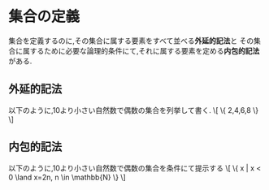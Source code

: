 # 集合の定義
集合を定義するのに,その集合に属する要素をすべて並べる**外延的記法**と
その集合に属するために必要な論理的条件にて,それに属する要素を定める**内包的記法**がある.
## 外延的記法
以下のように,10より小さい自然数で偶数の集合を列挙して書く.
\\[
\\{ 2,4,6,8 \\}
\\]
## 内包的記法
以下のように,10より小さい自然数で偶数の集合を条件にて提示する
\\[
\\{ x | x < 0 \land x=2n, n \in \mathbb{N} \\}
\\]
